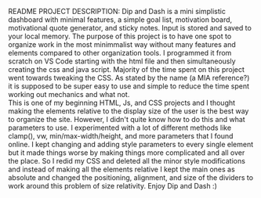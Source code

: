 README
PROJECT DESCRIPTION:
Dip and Dash is a mini simplistic dashboard with minimal features, a simple goal list, motivation board, motivational quote generator, and sticky notes. Input is stored and saved
to your local memory.
The purpose of this project is to have one spot to organize work in the most minimmalist way without many features and elements compared to other organization tools.
I programmed it from scratch on VS Code starting with the html file and then simultaneously creating the css and java script. Majority of the time spent on this project went towards
tweaking the CSS. As stated by the name (a MIA reference?) it is supposed to be super easy to use and simple to reduce the time spent working out mechanics and what not.  
This is one of my beginning HTML, Js, and CSS projects and I thought making the elements relative to the display size of the user is the best way to organize the site. However, I 
didn't quite know how to do this and what parameters to use. I experimented with a lot of different methods like clamp(), vw, min/max-width/height, and more parameters that I found 
online. I kept changing and adding style parameters to every single element but it made things worse by making things more complicated and all over the place. So I redid my CSS and
deleted all the minor style modifications and instead of making all the elements relative I kept the main ones as absolute and changed the positioning, alignment, and size of the
dividers to work around this problem of size relativity. 
Enjoy Dip and Dash :)
